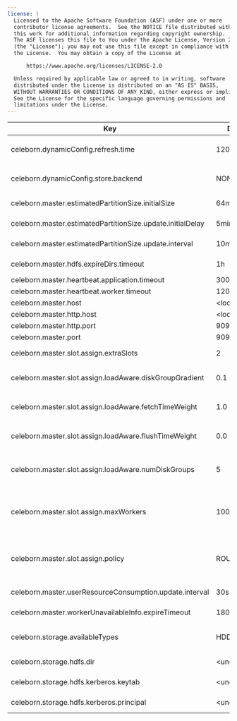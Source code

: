 ```yaml
---
license: |
  Licensed to the Apache Software Foundation (ASF) under one or more
  contributor license agreements.  See the NOTICE file distributed with
  this work for additional information regarding copyright ownership.
  The ASF licenses this file to You under the Apache License, Version 2.0
  (the "License"); you may not use this file except in compliance with
  the License.  You may obtain a copy of the License at

      https://www.apache.org/licenses/LICENSE-2.0

  Unless required by applicable law or agreed to in writing, software
  distributed under the License is distributed on an "AS IS" BASIS,
  WITHOUT WARRANTIES OR CONDITIONS OF ANY KIND, either express or implied.
  See the License for the specific language governing permissions and
  limitations under the License.
---
```


<!--begin-include-->
| Key | Default | Description | Since |
| --- | ------- | ----------- | ----- |
| celeborn.dynamicConfig.refresh.time | 120s | The time interval for refreshing the corresponding dynamic config periodically. | 0.4.0 | 
| celeborn.dynamicConfig.store.backend | NONE | Store backend for dynamic config. Available options: NONE, FS. Note: NONE means disabling dynamic config store. | 0.4.0 | 
| celeborn.master.estimatedPartitionSize.initialSize | 64mb | Initial partition size for estimation, it will change according to runtime stats. | 0.3.0 | 
| celeborn.master.estimatedPartitionSize.update.initialDelay | 5min | Initial delay time before start updating partition size for estimation. | 0.3.0 | 
| celeborn.master.estimatedPartitionSize.update.interval | 10min | Interval of updating partition size for estimation. | 0.3.0 | 
| celeborn.master.hdfs.expireDirs.timeout | 1h | The timeout for a expire dirs to be deleted on HDFS. | 0.3.0 | 
| celeborn.master.heartbeat.application.timeout | 300s | Application heartbeat timeout. | 0.3.0 | 
| celeborn.master.heartbeat.worker.timeout | 120s | Worker heartbeat timeout. | 0.3.0 | 
| celeborn.master.host | &lt;localhost&gt; | Hostname for master to bind. | 0.2.0 | 
| celeborn.master.http.host | &lt;localhost&gt; | Master's http host. | 0.4.0 | 
| celeborn.master.http.port | 9098 | Master's http port. | 0.4.0 | 
| celeborn.master.port | 9097 | Port for master to bind. | 0.2.0 | 
| celeborn.master.slot.assign.extraSlots | 2 | Extra slots number when master assign slots. | 0.3.0 | 
| celeborn.master.slot.assign.loadAware.diskGroupGradient | 0.1 | This value means how many more workload will be placed into a faster disk group than a slower group. | 0.3.0 | 
| celeborn.master.slot.assign.loadAware.fetchTimeWeight | 1.0 | Weight of average fetch time when calculating ordering in load-aware assignment strategy | 0.3.0 | 
| celeborn.master.slot.assign.loadAware.flushTimeWeight | 0.0 | Weight of average flush time when calculating ordering in load-aware assignment strategy | 0.3.0 | 
| celeborn.master.slot.assign.loadAware.numDiskGroups | 5 | This configuration is a guidance for load-aware slot allocation algorithm. This value is control how many disk groups will be created. | 0.3.0 | 
| celeborn.master.slot.assign.maxWorkers | 10000 | Max workers that slots of one shuffle can be allocated on. Will choose the smaller positive one from Master side and Client side, see `celeborn.client.slot.assign.maxWorkers`. | 0.3.1 | 
| celeborn.master.slot.assign.policy | ROUNDROBIN | Policy for master to assign slots, Celeborn supports two types of policy: roundrobin and loadaware. Loadaware policy will be ignored when `HDFS` is enabled in `celeborn.storage.activeTypes` | 0.3.0 | 
| celeborn.master.userResourceConsumption.update.interval | 30s | Time length for a window about compute user resource consumption. | 0.3.0 | 
| celeborn.master.workerUnavailableInfo.expireTimeout | 1800s | Worker unavailable info would be cleared when the retention period is expired | 0.3.1 | 
| celeborn.storage.availableTypes | HDD | Enabled storages. Available options: MEMORY,HDD,SSD,HDFS. Note: HDD and SSD would be treated as identical. | 0.3.0 | 
| celeborn.storage.hdfs.dir | &lt;undefined&gt; | HDFS base directory for Celeborn to store shuffle data. | 0.2.0 | 
| celeborn.storage.hdfs.kerberos.keytab | &lt;undefined&gt; | Kerberos keytab file path for HDFS storage connection. | 0.3.2 | 
| celeborn.storage.hdfs.kerberos.principal | &lt;undefined&gt; | Kerberos principal for HDFS storage connection. | 0.3.2 | 
<!--end-include-->
